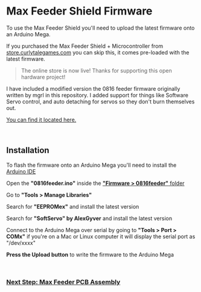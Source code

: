 # Max Feeder Shield Firmware

To use the Max Feeder Shield you'll need to upload the latest firmware onto an Arduino Mega. 

If you purchased the Max Feeder Shield + Microcontroller from [store.curlytalegames.com](https://store.curlytalegames.com/pages/max-feeders) you can skip this, it comes pre-loaded with the latest firmware. 
> The online store is now live! Thanks for supporting this open hardware project!

I have included a modified version the 0816 feeder firmware originally written by mgrl in this repository. I added support for things like Software Servo control, and auto detaching for servos so they don't burn themselves out.

[You can find it located here.](/Firmware/0816feeder/)

<br/>

## Installation

To flash the firmware onto an Arduino Mega you'll need to install the [Arduino IDE](https://www.arduino.cc/en/software)

Open the **"0816feeder.ino"** inside the [**"Firmware > 0816feeder"** folder](/Firmware/0816feeder/)

Go to **"Tools > Manage Libraries"**

Search for **"EEPROMex"** and install the latest version

Search for **"SoftServo" by AlexGyver** and install the latest version

Connect to the Arduino Mega over serial by going to **"Tools > Port > COMx"** if you're on a Mac or Linux computer it will display the serial port as "/dev/xxxx"

**Press the Upload button** to write the firmware to the Arduino Mega

<br/>

### [Next Step: Max Feeder PCB Assembly](pcb.md)

